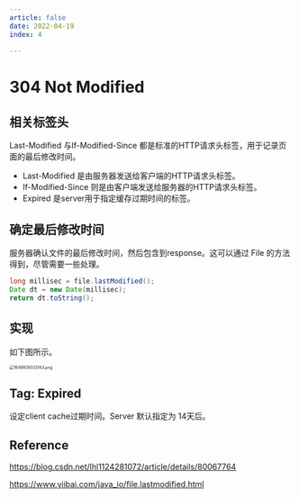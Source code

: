 ```yaml
---
article: false
date: 2022-04-19
index: 4

---
```


# 304 Not Modified

## 相关标签头

Last-Modified 与If-Modified-Since 都是标准的HTTP请求头标签，用于记录页面的最后修改时间。

- Last-Modified 是由服务器发送给客户端的HTTP请求头标签。
- If-Modified-Since 则是由客户端发送给服务器的HTTP请求头标签。
- Expired 是server用于指定缓存过期时间的标签。

## 确定最后修改时间

服务器确认文件的最后修改时间，然后包含到response。这可以通过 File 的方法得到，尽管需要一些处理。

```java
long millisec = file.lastModified();
Date dt = new Date(millisec);
return dt.toString();
```

## 实现

如下图所示。

<img src="https://pic.hanjiaming.com.cn/2022/04/14/e160a548909a2.png" alt="1649939333143.png" style="zoom:50%;" />

## Tag: Expired

设定client cache过期时间。Server 默认指定为 14天后。

## Reference

https://blog.csdn.net/lhl1124281072/article/details/80067764

https://www.yiibai.com/java_io/file.lastmodified.html